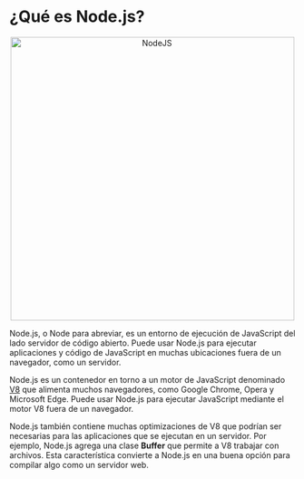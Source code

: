 # ¿Qué es Node.js?

<p align="center">
  <img src="https://innovationyourself.com/wp-content/uploads/2020/08/nodejs-logo-752x440.png" alt="NodeJS" width="500">
</p>

Node.js, o Node para abreviar, es un entorno de ejecución de JavaScript del lado servidor de código abierto. Puede usar Node.js para ejecutar aplicaciones y código de JavaScript en muchas ubicaciones fuera de un navegador, como un servidor.

Node.js es un contenedor en torno a un motor de JavaScript denominado [V8](https://nodejs.dev/en/learn/the-v8-javascript-engine) que alimenta muchos navegadores, como Google Chrome, Opera y Microsoft Edge. Puede usar Node.js para ejecutar JavaScript mediante el motor V8 fuera de un navegador.

Node.js también contiene muchas optimizaciones de V8 que podrían ser necesarias para las aplicaciones que se ejecutan en un servidor. Por ejemplo, Node.js agrega una clase **Buffer** que permite a V8 trabajar con archivos. Esta característica convierte a Node.js en una buena opción para compilar algo como un servidor web.
